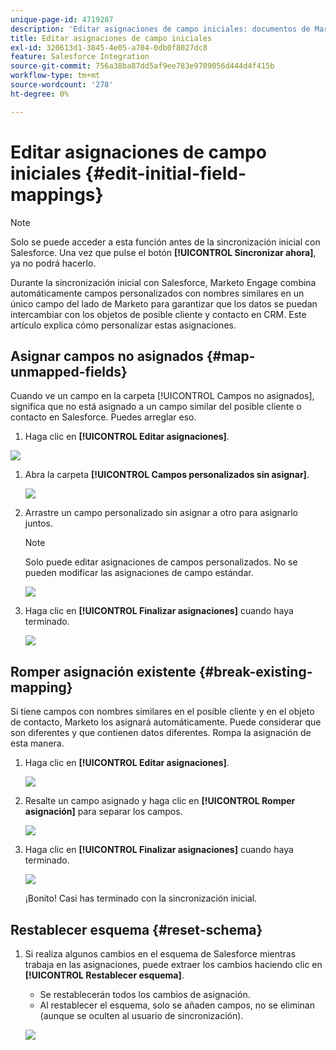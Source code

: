 ```yaml
---
unique-page-id: 4719287
description: 'Editar asignaciones de campo iniciales: documentos de Marketo: documentación del producto'
title: Editar asignaciones de campo iniciales
exl-id: 320613d1-3845-4e05-a704-0db0f8027dc8
feature: Salesforce Integration
source-git-commit: 756a38ba87dd5af9ee783e9709056d444d4f415b
workflow-type: tm+mt
source-wordcount: '278'
ht-degree: 0%

---
```


# Editar asignaciones de campo iniciales {#edit-initial-field-mappings}

>[!NOTE]
>
>Solo se puede acceder a esta función antes de la sincronización inicial con Salesforce. Una vez que pulse el botón **[!UICONTROL Sincronizar ahora]**, ya no podrá hacerlo.

Durante la sincronización inicial con Salesforce, Marketo Engage combina automáticamente campos personalizados con nombres similares en un único campo del lado de Marketo para garantizar que los datos se puedan intercambiar con los objetos de posible cliente y contacto en CRM. Este artículo explica cómo personalizar estas asignaciones.

## Asignar campos no asignados {#map-unmapped-fields}

Cuando ve un campo en la carpeta [!UICONTROL Campos no asignados], significa que no está asignado a un campo similar del posible cliente o contacto en Salesforce. Puedes arreglar eso.

1. Haga clic en **[!UICONTROL Editar asignaciones]**.

![](assets/image2014-12-9-13-3a31-3a0.png)

1. Abra la carpeta **[!UICONTROL Campos personalizados sin asignar]**.

   ![](assets/two.png)

1. Arrastre un campo personalizado sin asignar a otro para asignarlo juntos.

   >[!NOTE]
   >
   >Solo puede editar asignaciones de campos personalizados. No se pueden modificar las asignaciones de campo estándar.

   ![](assets/three.png)

1. Haga clic en **[!UICONTROL Finalizar asignaciones]** cuando haya terminado.

   ![](assets/four.png)

## Romper asignación existente {#break-existing-mapping}

Si tiene campos con nombres similares en el posible cliente y en el objeto de contacto, Marketo los asignará automáticamente. Puede considerar que son diferentes y que contienen datos diferentes. Rompa la asignación de esta manera.

1. Haga clic en **[!UICONTROL Editar asignaciones]**.

   ![](assets/image2014-12-9-13-3a31-3a37.png)

1. Resalte un campo asignado y haga clic en **[!UICONTROL Romper asignación]** para separar los campos.

   ![](assets/image2014-12-9-13-3a31-3a47.png)

1. Haga clic en **[!UICONTROL Finalizar asignaciones]** cuando haya terminado.

   ![](assets/image2014-12-9-13-3a31-3a58.png)

   ¡Bonito! Casi has terminado con la sincronización inicial.

## Restablecer esquema {#reset-schema}

1. Si realiza algunos cambios en el esquema de Salesforce mientras trabaja en las asignaciones, puede extraer los cambios haciendo clic en **[!UICONTROL Restablecer esquema]**.

   * Se restablecerán todos los cambios de asignación.
   * Al restablecer el esquema, solo se añaden campos, no se eliminan (aunque se oculten al usuario de sincronización).

   ![](assets/image2014-12-9-13-3a32-3a8.png)
